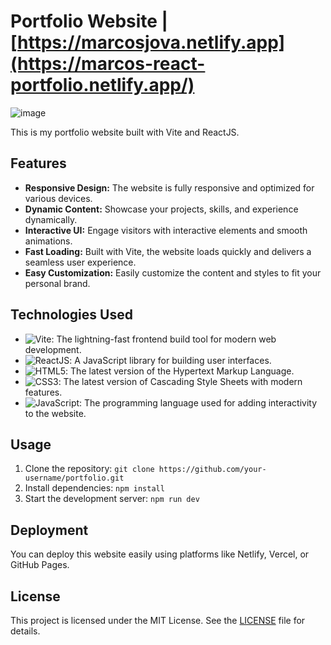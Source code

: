 # Portfolio Website | [https://marcosjova.netlify.app](https://marcos-react-portfolio.netlify.app/)

![image](https://github.com/joaomarcosjova/react-portfolio/assets/89745621/1715372c-9a40-43f2-b542-69682aee9931)

This is my portfolio website built with Vite and ReactJS.

## Features

- **Responsive Design:** The website is fully responsive and optimized for various devices.
- **Dynamic Content:** Showcase your projects, skills, and experience dynamically.
- **Interactive UI:** Engage visitors with interactive elements and smooth animations.
- **Fast Loading:** Built with Vite, the website loads quickly and delivers a seamless user experience.
- **Easy Customization:** Easily customize the content and styles to fit your personal brand.

## Technologies Used

- ![Vite](https://img.shields.io/badge/-Vite-black?style=flat-square&logo=vite&logoColor=white): The lightning-fast frontend build tool for modern web development.
- ![ReactJS](https://img.shields.io/badge/-ReactJS-black?style=flat-square&logo=react&logoColor=white): A JavaScript library for building user interfaces.
- ![HTML5](https://img.shields.io/badge/-HTML5-black?style=flat-square&logo=html5&logoColor=white): The latest version of the Hypertext Markup Language.
- ![CSS3](https://img.shields.io/badge/-CSS3-black?style=flat-square&logo=css3&logoColor=white): The latest version of Cascading Style Sheets with modern features.
- ![JavaScript](https://img.shields.io/badge/-JavaScript-black?style=flat-square&logo=javascript&logoColor=white): The programming language used for adding interactivity to the website.

## Usage

1. Clone the repository: `git clone https://github.com/your-username/portfolio.git`
2. Install dependencies: `npm install`
3. Start the development server: `npm run dev`

## Deployment

You can deploy this website easily using platforms like Netlify, Vercel, or GitHub Pages.

## License

This project is licensed under the MIT License. See the [LICENSE](LICENSE) file for details.
